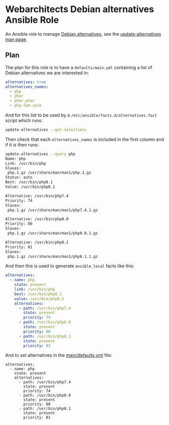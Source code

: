 # Webarchitects Debian alternatives Ansible Role

An Ansible role to manage [Debian alternatives](https://wiki.debian.org/DebianAlternatives), see the [update-alternatives man page](https://manpages.debian.org/update-alternatives).

## Plan

The plan for this role is to have a `defaults/main.yml` containing a list of Debian alternatives we are interested in:

```yml
alternatives: true
alternatives_names:
  - php
  - phar
  - phar.phar
  - php-fpm.sock
```

And for this list to be used by a `/etc/ansible/facts.d/alternatives.fact` script which runs:

```bash
update-alternatives --get-selections
```

Then check that each `alternatives_names` is included in the first column and if it is then runs:

```bash
update-alternatives --query php
Name: php
Link: /usr/bin/php
Slaves:
 php.1.gz /usr/share/man/man1/php.1.gz
Status: auto
Best: /usr/bin/php8.1
Value: /usr/bin/php8.1

Alternative: /usr/bin/php7.4
Priority: 74
Slaves:
 php.1.gz /usr/share/man/man1/php7.4.1.gz

Alternative: /usr/bin/php8.0
Priority: 80
Slaves:
 php.1.gz /usr/share/man/man1/php8.0.1.gz

Alternative: /usr/bin/php8.1
Priority: 81
Slaves:
 php.1.gz /usr/share/man/man1/php8.1.1.gz
```

And then this is used to generate `ansible_local` facts like this:

```yml
alternatives:
  - name: php
    state: present
    link: /usr/bin/php
    best: /usr/bin/php8.1
    value: /usr/bin/php8.1
    alternatives:
      - path: /usr/bin/php7.4
        state: present
        priority: 74
      - path: /usr/bin/php8.0
        state: present
        priority: 80
      - path: /usr/bin/php8.1
        state: present
        priority: 81
```

And to set alternatives in the [main/defaults.yml](main/defaults.yml) file:

```
alternatives:
  - name: php
    state: present
    alternatives:
      - path: /usr/bin/php7.4
        state: present
        priority: 74
      - path: /usr/bin/php8.0
        state: present
        priority: 80
      - path: /usr/bin/php8.1
        state: present
        priority: 81
```



